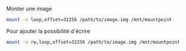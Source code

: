 Monter une image 
```bash
mount -o loop,offset=32256 /path/to/image.img /mnt/mountpoint
```

Pour ajouter la possibilité d'écrire
```bash
mount -o rw,loop,offset=32256 /path/to/image.img /mnt/mountpoint
```
